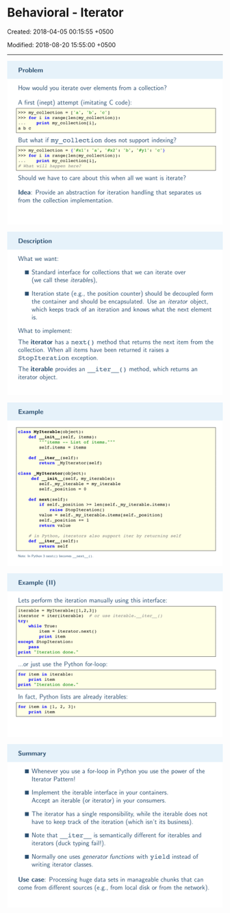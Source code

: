 # Behavioral - Iterator

Created: 2018-04-05 00:15:55 +0500

Modified: 2018-08-20 15:55:00 +0500

---

![image](media/Behavioral---Iterator-image1.png)

![image](media/Behavioral---Iterator-image2.png)

![image](media/Behavioral---Iterator-image3.png)

![image](media/Behavioral---Iterator-image4.png)

![image](media/Behavioral---Iterator-image5.png)
